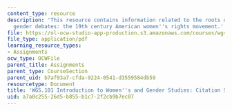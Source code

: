 ```yaml
---
content_type: resource
description: 'This resource contains information related to the roots of contemporary
  gender debates: the 19th century American women''s rights movement.'
file: https://ol-ocw-studio-app-production.s3.amazonaws.com/courses/wgs-101-introduction-to-womens-and-gender-studies-fall-2014/a7a0c25526d5b855b1c72f2cb9b7ec07_MITWGS_101F14_Citations.pdf
file_type: application/pdf
learning_resource_types:
- Assignments
ocw_type: OCWFile
parent_title: Assignments
parent_type: CourseSection
parent_uid: b7af93a7-cfda-9224-0541-d3559584db59
resourcetype: Document
title: 'WGS.101 Introduction to Women''s and Gender Studies: Citation Style for Essays'
uid: a7a0c255-26d5-b855-b1c7-2f2cb9b7ec07
---
```

